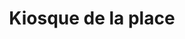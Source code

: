 ---
title: "Kiosque de la place"
url: /saint-michel-de-lattalaye/kiosque-de-la-place/
shop: Kiosk
---